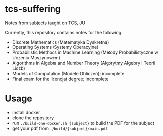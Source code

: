 # tcs-suffering

Notes from subjects taught on TCS, JU

Currently, this repository contains notes for the following:

- Discrete Mathematics (Matematyka Dyskretna)
- Operating Systems (Systemy Operacyjne)
- Probabilistic Methods in Machine Learning (Metody Probabilistyczne w Uczeniu Maszynowym)
- Algorithms in Algebra and Number Theory (Algorytmy Algebry i Teorii Liczb)
- Models of Computation (Modele Obliczeń); incomplete
- Final exam for the licencjat degree; incomplete

# Usage

- install docker
- clone the repository
- run `./build-one-docker.sh {subject}` to build the PDF for the subject
- get your pdf from `./build/{subject}/main.pdf`
